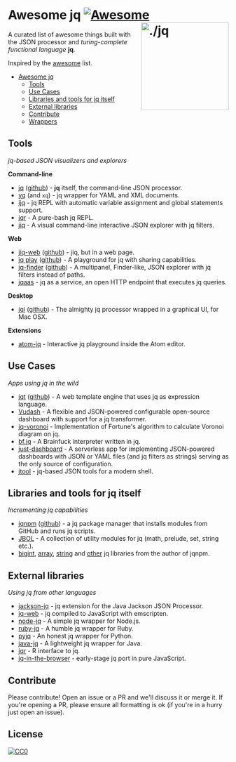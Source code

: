 # Awesome jq [![Awesome](https://cdn.rawgit.com/sindresorhus/awesome/d7305f38d29fed78fa85652e3a63e154dd8e8829/media/badge.svg)](https://github.com/sindresorhus/awesome) [<img src="https://stedolan.github.io/jq/jq.png" width="200" align="right" alt="./jq">](https://github.com/stedolan/jq)

A curated list of awesome things built with the JSON processor and _turing-complete functional language_ **jq**.

Inspired by the [awesome](https://github.com/sindresorhus/awesome) list.

* [Awesome jq](#awesome-jq)
  * [Tools](#tools)
  * [Use Cases](#use-cases)
  * [Libraries and tools for jq itself](#libraries-and-tools-for-jq-itself)
  * [External libraries](#external-libraries)
  * [Contribute](#contribute)
  * [Wrappers](#wrappers)

## Tools

_jq-based JSON visualizers and explorers_

**Command-line**
* [jq](https://stedolan.github.io/jq/) ([github](https://github.com/stedolan/jq)) - **jq** itself, the command-line JSON processor.
* [yq](https://github.com/kislyuk/yq) (and `xq`) - jq wrapper for YAML and XML documents.
* [ijq](https://github.com/fiatjaf/ijq) - jq REPL with automatic variable assignment and global statements support.
* [jqr](https://github.com/charlesetc/jqr) - A pure-bash jq REPL.
* [jiq](https://github.com/fiatjaf/jiq) - A visual command-line interactive JSON explorer with jq filters.

**Web**
* [jiq-web](https://jq.alhur.es/jiq/) ([github](https://github.com/fiatjaf/jiq-web)) - jiq, but in a web page.
* [jq play](https://jqplay.org/) ([github](https://github.com/jingweno/jqplay)) - A playground for jq with sharing capabilities.
* [jq-finder](https://jq.alhur.es/finder/) ([github](https://github.com/fiatjaf/jq-finder)) - A multipanel, Finder-like, JSON explorer with jq filters instead of paths.
* [jqaas](https://github.com/captn3m0/jqaas) - jq as a service, an open HTTP endpoint that executes jq queries.

**Desktop**
* [jqi](https://nire0510.github.io/jqi/) ([github](https://github.com/nire0510/jqi)) - The almighty jq processor wrapped in a graphical UI, for Mac OSX.

**Extensions**

* [atom-jq](https://github.com/sanack/atom-jq) - Interactive jq playground inside the Atom editor.

## Use Cases

_Apps using jq in the wild_

* [jqt](https://fadado.github.io/jqt/index.html) ([github](https://github.com/fadado/jqt)) - A web template engine that uses jq as expression language.
* [Vudash](https://vudash.com/#/transformers/?id=jq-transformer-vudashtransformer-jq) - A flexible and JSON-powered configurable open-source dashboard with support for a jq transformer.
* [jq-voronoi](https://github.com/hosuaby/jq-voronoi) - Implementation of Fortune's algorithm to calculate Voronoi diagram on jq.
* [bf.jq](https://github.com/MakeNowJust/bf.jq) - A Brainfuck interpreter written in jq.
* [just-dashboard](https://kantord.github.io/just-dashboard/) - A serverless app for implementing JSON-powered dashboards with JSON or YAML files (and jq filters as strings) serving as the only source of configuration.
* [jtool](https://github.com/fadado/jtool) - jq-based JSON tools for a modern shell.

## Libraries and tools for jq itself

_Incrementing jq capabilities_

* [jqnpm](https://joelpurra.com/projects/jqnpm/) ([github](https://github.com/joelpurra/jqnpm)) - a jq package manager that installs modules from GitHub and runs jq scripts.
* [JBOL](https://github.com/fadado/JBOL) - A collection of utility modules for jq (math, prelude, set, string etc.).
* [bigint](https://github.com/joelpurra/jq-bigint), [array](https://github.com/joelpurra/jq-disarray), [string](https://github.com/joelpurra/jq-stress) and [other](https://github.com/joelpurra?utf8=%E2%9C%93&tab=repositories&q=jq) jq libraries from the author of jqnpm.

## External libraries

_Using jq from other languages_

* [jackson-jq](https://github.com/eiiches/jackson-jq) - jq extension for the Java Jackson JSON Processor.
* [jq-web](https://github.com/fiatjaf/jq-web) - jq compiled to JavaScript with emscripten.
* [node-jq](https://github.com/sanack/node-jq) - A simple jq wrapper for Node.js.
* [ruby-jq](https://github.com/winebarrel/ruby-jq) - A humble jq wrapper for Ruby.
* [pyjq](https://github.com/doloopwhile/pyjq) - An honest jq wrapper for Python.
* [java-jq](https://github.com/arakelian/java-jq) - A lightweight jq wrapper for Java.
* [jqr](https://github.com/ropensci/jqr) - R interface to jq.
* [jq-in-the-browser](https://github.com/kantord/jq-in-the-browser) - early-stage jq port in pure JavaScript.

## Contribute
Please contribute! Open an issue or a PR and we'll discuss it or merge it. If you're opening a PR, please ensure all formatting is ok (if you're in a hurry just open an issue).

## License
[![CC0](https://licensebuttons.net/p/zero/1.0/88x31.png)](https://creativecommons.org/publicdomain/zero/1.0/)
